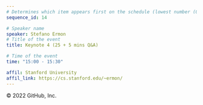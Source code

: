 ```yaml
---
# Determines which item appears first on the schedule (lowest number (0) appears first)
sequence_id: 14

# Speaker name
speaker: Stefano Ermon
# Title of the event
title: Keynote 4 (25 + 5 mins Q&A)

# Time of the event
time: "15:00 - 15:30"

affil: Stanford University
affil_link: https://cs.stanford.edu/~ermon/
---
```

© 2022 GitHub, Inc.
